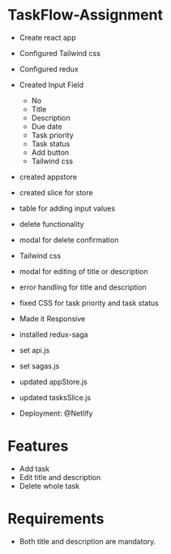 # TaskFlow-Assignment

- Create react app
- Configured Tailwind css
- Configured redux
- Created Input Field

  - No
  - Title
  - Description
  - Due date
  - Task priority
  - Task status
  - Add button
  - Tailwind css

- created appstore
- created slice for store
- table for adding input values
- delete functionality
- modal for delete confirmation
- Tailwind css
- modal for editing of title or description
- error handling for title and description
- fixed CSS for task priority and task status
- Made it Responsive
- installed redux-saga
- set api.js
- set sagas.js
- updated appStore.js
- updated tasksSlice.js
- Deployment: @Netlify

# Features

- Add task
- Edit title and description
- Delete whole task

# Requirements

- Both title and description are mandatory.
